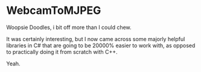 # WebcamToMJPEG
Woopsie Doodles, i bit off more than I could chew.

It was certainly interesting, but I now came across some majorly helpful libraries in C# that are going to be 20000% easier to work with, as opposed to practically doing it from scratch with C++.

Yeah.